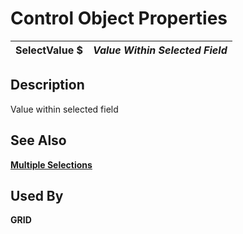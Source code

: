 # Control Object Properties

**SelectValue $** |  **_Value Within Selected Field_**  
---|---  
  
## Description

Value within selected field

## See Also

**[Multiple Selections](../control_object_properties/multipleselect.md)**

## Used By

**GRID**
